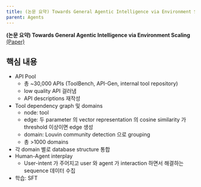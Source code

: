 ```yaml
---
title: (논문 요약) Towards General Agentic Intelligence via Environment Scaling
parent: Agents
---
```


**(논문 요약) Towards General Agentic Intelligence via Environment Scaling** [(Paper)](https://arxiv.org/pdf/2509.13311)

## 핵심 내용
- API Pool
   - 총 ~30,000 APIs (ToolBench, API-Gen, internal tool repository)
   - low quality API 걸러냄
   - API descriptions 재작성
- Tool dependency graph 및 domains
   - node: tool
   - edge: 두 parameter 의 vector representation 의 cosine similarity 가 threshold 이상이면 edge 생성
   - domain: Louvin community detection 으로 grouping
   - 총 >1000 domains
- 각 domain 별로 database structure 통합
- Human-Agent interplay
   - User-intent 가 주어지고 user 와 agent 가 interaction 하면서 해결하는 sequence 데이터 수집
- 학습: SFT
